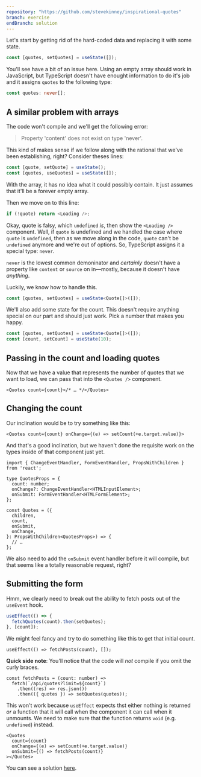 ```yaml
---
repository: "https://github.com/stevekinney/inspirational-quotes"
branch: exercise
endBranch: solution
---
```


Let's start by getting rid of the hard-coded data and replacing it with some state.

````ts
const [quotes, setQuotes] = useState([]);
````

You'll see have a bit of an issue here. Using an empty array should work in JavaScript, but TypeScript doesn't have enought information to do it's job and it assigns `quotes` to the following type:

````ts
const quotes: never[];
````

## A similar problem with arrays

The code won't compile and we'll get the following error:

 > 
 > Property 'content' does not exist on type 'never'.

This kind of makes sense if we follow along with the rational that we've been establishing, right? Consider theses lines:

````ts
const [quote, setQuote] = useState();
const [quotes, useQuotes] = useState([]);
````

With the array, it has no idea what it could possibly contain. It just assumes that it'll be a forever empty array.

Then we move on to this line:

````ts
if (!quote) return <Loading />;
````

Okay, quote is falsy, which `undefined` *is*, then show the `<Loading />` component. Well, if `quote` is undefined and we handled the case where `quote` is `undefined`, then as we move along in the code, `quote` can't be `undefined` anymore and we're out of options. So, TypeScript assigns it a special type: `never`.

`never` is the lowest common demoninator and *certainly* doesn't have a property like `content` or `source` on in—mostly, because it doesn't have *anything*.

Luckily, we know how to handle this.

````ts
const [quotes, setQuotes] = useState<Quote[]>([]);
````

We'll also add some state for the count. This doesn't require anything special on our part and should just work. Pick a number that makes you happy.

````ts
const [quotes, setQuotes] = useState<Quote[]>([]);
const [count, setCount] = useState(10);
````

## Passing in the count and loading quotes

Now that we have a value that represents the number of quotes that we want to load, we can pass that into the `<Quotes />` component.

````tsx
<Quotes count={count}>/* … */</Quotes>
````

## Changing the count

Our inclination would be to try something like this:

````tsx
<Quotes count={count} onChange={(e) => setCount(+e.target.value)}>
````

And that's a good inclination, but we haven't done the requisite work on the types inside of that component just yet.

````tsx
import { ChangeEventHandler, FormEventHandler, PropsWithChildren } from 'react';

type QuotesProps = {
  count: number;
  onChange?: ChangeEventHandler<HTMLInputElement>;
  onSubmit: FormEventHandler<HTMLFormElement>;
};

const Quotes = ({
  children,
  count,
  onSubmit,
  onChange,
}: PropsWithChildren<QuotesProps>) => {
  // …
};
````

We also need to add the `onSubmit` event handler before it will compile, but that seems like a totally reasonable request, right?

## Submitting the form

Hmm, we clearly need to break out the ability to fetch posts out of the `useEvent` hook.

````ts
useEffect(() => {
  fetchQuotes(count).then(setQuotes);
}, [count]);
````

We might feel fancy and try to do something like this to get that initial count.

````tsx
useEffect(() => fetchPosts(count), []);
````

**Quick side note**: You'll notice that the code will *not* compile if you omit the curly braces.

````tsx
const fetchPosts = (count: number) =>
  fetch(`/api/quotes?limit=${count}`)
    .then((res) => res.json())
    .then(({ quotes }) => setQuotes(quotes));
````

This won't work because `useEffect` expects thst either nothing is returned *or* a function that it will call when the component it can call when it unmounts. We need to make sure that the function returns `void` (e.g. `undefined`) instead.

````tsx
<Quotes
  count={count}
  onChange={(e) => setCount(+e.target.value)}
  onSubmit={() => fetchPosts(count)}
></Quotes>
````

You can see a solution [here](https://github.com/stevekinney/inspirational-quotes/tree/solution).
